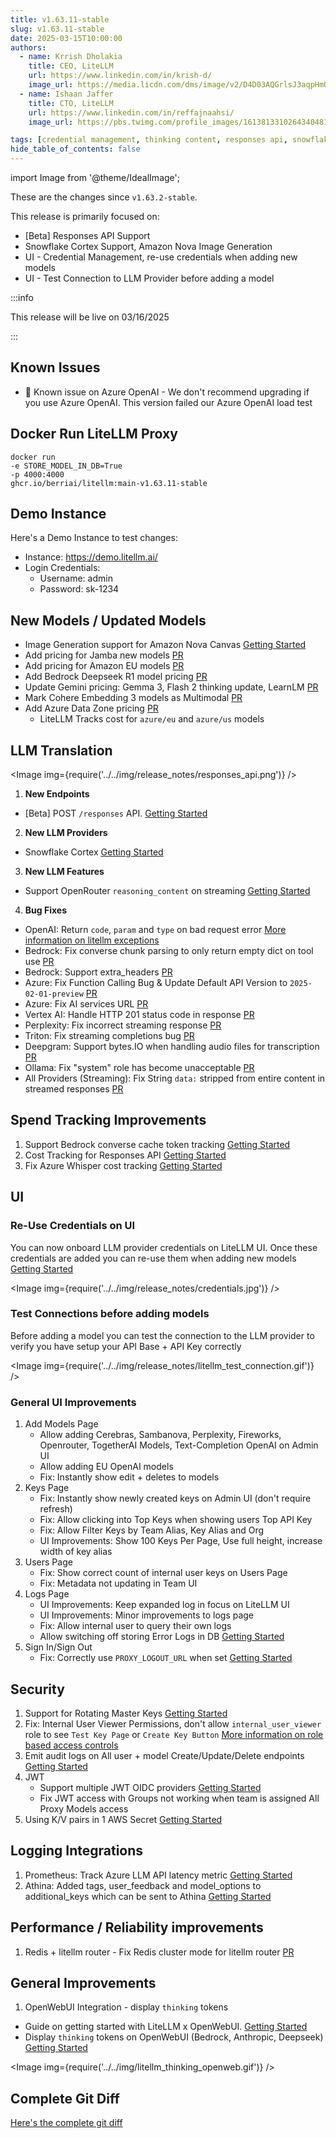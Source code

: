 ```yaml
---
title: v1.63.11-stable
slug: v1.63.11-stable
date: 2025-03-15T10:00:00
authors:
  - name: Krrish Dholakia
    title: CEO, LiteLLM
    url: https://www.linkedin.com/in/krish-d/
    image_url: https://media.licdn.com/dms/image/v2/D4D03AQGrlsJ3aqpHmQ/profile-displayphoto-shrink_400_400/B4DZSAzgP7HYAg-/0/1737327772964?e=1743638400&v=beta&t=39KOXMUFedvukiWWVPHf3qI45fuQD7lNglICwN31DrI
  - name: Ishaan Jaffer
    title: CTO, LiteLLM
    url: https://www.linkedin.com/in/reffajnaahsi/
    image_url: https://pbs.twimg.com/profile_images/1613813310264340481/lz54oEiB_400x400.jpg

tags: [credential management, thinking content, responses api, snowflake]
hide_table_of_contents: false
---
```


import Image from '@theme/IdealImage';

These are the changes since `v1.63.2-stable`.

This release is primarily focused on:
- [Beta] Responses API Support
- Snowflake Cortex Support, Amazon Nova Image Generation
- UI - Credential Management, re-use credentials when adding new models
- UI - Test Connection to LLM Provider before adding a model

:::info

This release will be live on 03/16/2025

:::

<!-- <Image img={require('../../img/release_notes/v16311_release.jpg')} /> -->

## Known Issues
- 🚨 Known issue on Azure OpenAI - We don't recommend upgrading if you use Azure OpenAI. This version failed our Azure OpenAI load test


## Docker Run LiteLLM Proxy

```
docker run
-e STORE_MODEL_IN_DB=True
-p 4000:4000
ghcr.io/berriai/litellm:main-v1.63.11-stable
```

## Demo Instance

Here's a Demo Instance to test changes:
- Instance: https://demo.litellm.ai/
- Login Credentials:
    - Username: admin
    - Password: sk-1234



## New Models / Updated Models

- Image Generation support for Amazon Nova Canvas [Getting Started](https://docs.litellm.ai/docs/providers/bedrock#image-generation)
- Add pricing for Jamba new models [PR](https://github.com/BerriAI/litellm/pull/9032/files)
- Add pricing for Amazon EU models [PR](https://github.com/BerriAI/litellm/pull/9056/files)
- Add Bedrock Deepseek R1 model pricing [PR](https://github.com/BerriAI/litellm/pull/9108/files)
- Update Gemini pricing: Gemma 3, Flash 2 thinking update, LearnLM [PR](https://github.com/BerriAI/litellm/pull/9190/files)
- Mark Cohere Embedding 3 models as Multimodal [PR](https://github.com/BerriAI/litellm/pull/9176/commits/c9a576ce4221fc6e50dc47cdf64ab62736c9da41)
- Add Azure Data Zone pricing [PR](https://github.com/BerriAI/litellm/pull/9185/files#diff-19ad91c53996e178c1921cbacadf6f3bae20cfe062bd03ee6bfffb72f847ee37)
   - LiteLLM Tracks cost for `azure/eu` and `azure/us` models



## LLM Translation

<Image img={require('../../img/release_notes/responses_api.png')} />

1. **New Endpoints**
- [Beta] POST `/responses` API. [Getting Started](https://docs.litellm.ai/docs/response_api)

2. **New LLM Providers**
- Snowflake Cortex [Getting Started](https://docs.litellm.ai/docs/providers/snowflake)

3. **New LLM Features**

- Support OpenRouter `reasoning_content` on streaming [Getting Started](https://docs.litellm.ai/docs/reasoning_content)

4. **Bug Fixes**

- OpenAI: Return `code`, `param` and `type` on bad request error [More information on litellm exceptions](https://docs.litellm.ai/docs/exception_mapping)
- Bedrock: Fix converse chunk parsing to only return empty dict on tool use [PR](https://github.com/BerriAI/litellm/pull/9166)
- Bedrock: Support extra_headers [PR](https://github.com/BerriAI/litellm/pull/9113)
- Azure: Fix Function Calling Bug & Update Default API Version to `2025-02-01-preview` [PR](https://github.com/BerriAI/litellm/pull/9191)
- Azure: Fix AI services URL [PR](https://github.com/BerriAI/litellm/pull/9185)
- Vertex AI: Handle HTTP 201 status code in response [PR](https://github.com/BerriAI/litellm/pull/9193)
- Perplexity: Fix incorrect streaming response [PR](https://github.com/BerriAI/litellm/pull/9081)
- Triton: Fix streaming completions bug [PR](https://github.com/BerriAI/litellm/pull/8386)
- Deepgram: Support bytes.IO when handling audio files for transcription [PR](https://github.com/BerriAI/litellm/pull/9071)
- Ollama: Fix "system" role has become unacceptable [PR](https://github.com/BerriAI/litellm/pull/9261)
- All Providers (Streaming): Fix String `data:` stripped from entire content in streamed responses [PR](https://github.com/BerriAI/litellm/pull/9070)



## Spend Tracking Improvements

1. Support Bedrock converse cache token tracking [Getting Started](https://docs.litellm.ai/docs/completion/prompt_caching)
2. Cost Tracking for Responses API [Getting Started](https://docs.litellm.ai/docs/response_api)
3. Fix Azure Whisper cost tracking [Getting Started](https://docs.litellm.ai/docs/audio_transcription)


## UI

### Re-Use Credentials on UI

You can now onboard LLM provider credentials on LiteLLM UI. Once these credentials are added you can re-use them when adding new models [Getting Started](https://docs.litellm.ai/docs/proxy/ui_credentials)

<Image img={require('../../img/release_notes/credentials.jpg')} />


### Test Connections before adding models

Before adding a model you can test the connection to the LLM provider to verify you have setup your API Base + API Key correctly

<Image img={require('../../img/release_notes/litellm_test_connection.gif')} />

### General UI Improvements
1. Add Models Page
   - Allow adding Cerebras, Sambanova, Perplexity, Fireworks, Openrouter, TogetherAI Models, Text-Completion OpenAI on Admin UI
   - Allow adding EU OpenAI models
   - Fix: Instantly show edit + deletes to models
2. Keys Page
   - Fix: Instantly show newly created keys on Admin UI (don't require refresh)
   - Fix: Allow clicking into Top Keys when showing users Top API Key
   - Fix: Allow Filter Keys by Team Alias, Key Alias and Org
   - UI Improvements: Show 100 Keys Per Page, Use full height, increase width of key alias
3. Users Page
   - Fix: Show correct count of internal user keys on Users Page
   - Fix: Metadata not updating in Team UI
4. Logs Page
   - UI Improvements: Keep expanded log in focus on LiteLLM UI
   - UI Improvements: Minor improvements to logs page
   - Fix: Allow internal user to query their own logs
   - Allow switching off storing Error Logs in DB [Getting Started](https://docs.litellm.ai/docs/proxy/ui_logs)
5. Sign In/Sign Out
   - Fix: Correctly use `PROXY_LOGOUT_URL` when set [Getting Started](https://docs.litellm.ai/docs/proxy/self_serve#setting-custom-logout-urls)


## Security

1. Support for Rotating Master Keys [Getting Started](https://docs.litellm.ai/docs/proxy/master_key_rotations)
2. Fix: Internal User Viewer Permissions, don't allow `internal_user_viewer` role to see `Test Key Page` or `Create Key Button` [More information on role based access controls](https://docs.litellm.ai/docs/proxy/access_control)
3. Emit audit logs on All user + model Create/Update/Delete endpoints [Getting Started](https://docs.litellm.ai/docs/proxy/multiple_admins)
4. JWT
    - Support multiple JWT OIDC providers [Getting Started](https://docs.litellm.ai/docs/proxy/token_auth)
    - Fix JWT access with Groups not working when team is assigned All Proxy Models access
5. Using K/V pairs in 1 AWS Secret [Getting Started](https://docs.litellm.ai/docs/secret#using-kv-pairs-in-1-aws-secret)


## Logging Integrations

1. Prometheus: Track Azure LLM API latency metric [Getting Started](https://docs.litellm.ai/docs/proxy/prometheus#request-latency-metrics)
2. Athina: Added tags, user_feedback and model_options to additional_keys which can be sent to Athina [Getting Started](https://docs.litellm.ai/docs/observability/athina_integration)


## Performance / Reliability improvements

1. Redis + litellm router - Fix Redis cluster mode for litellm router [PR](https://github.com/BerriAI/litellm/pull/9010)


## General Improvements

1. OpenWebUI Integration - display `thinking` tokens
- Guide on getting started with LiteLLM x OpenWebUI. [Getting Started](https://docs.litellm.ai/docs/tutorials/openweb_ui)
- Display `thinking` tokens on OpenWebUI (Bedrock, Anthropic, Deepseek) [Getting Started](https://docs.litellm.ai/docs/tutorials/openweb_ui#render-thinking-content-on-openweb-ui)

<Image img={require('../../img/litellm_thinking_openweb.gif')} />


## Complete Git Diff

[Here's the complete git diff](https://github.com/BerriAI/litellm/compare/v1.63.2-stable...v1.63.11-stable)